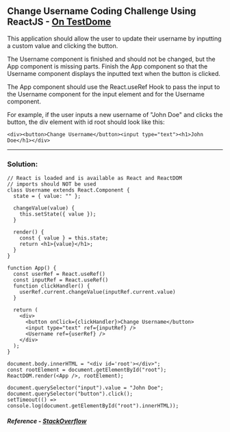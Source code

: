 ## Change Username Coding Challenge Using ReactJS - [On TestDome](https://app.testdome.com/questions/react-js/change-username/76472)

This application should allow the user to update their username by inputting a custom value and clicking the button.

The Username component is finished and should not be changed, but the App component is missing parts. Finish the App component so that the Username component displays the inputted text when the button is clicked.

The App component should use the React.useRef Hook to pass the input to the Username component for the input element and for the Username component.

For example, if the user inputs a new username of "John Doe" and clicks the button, the div element with id root should look like this:
```
<div><button>Change Username</button><input type="text"><h1>John Doe</h1></div>
```

---
### Solution:
```
// React is loaded and is available as React and ReactDOM
// imports should NOT be used
class Username extends React.Component {
  state = { value: "" };

  changeValue(value) {
    this.setState({ value });
  }

  render() {
    const { value } = this.state;
    return <h1>{value}</h1>;
  }
}

function App() {
  const userRef = React.useRef()
  const inputRef = React.useRef()
  function clickHandler() {
    userRef.current.changeValue(inputRef.current.value)
  }

  return (
    <div>
      <button onClick={clickHandler}>Change Username</button>
      <input type="text" ref={inputRef} />
      <Username ref={userRef} />
    </div>
  );
}

document.body.innerHTML = "<div id='root'></div>";
const rootElement = document.getElementById("root");
ReactDOM.render(<App />, rootElement);

document.querySelector("input").value = "John Doe";
document.querySelector("button").click();
setTimeout(() => console.log(document.getElementById("root").innerHTML));
```

##### Reference - [StackOverflow](https://stackoverflow.com/questions/59057495/react-change-username)
